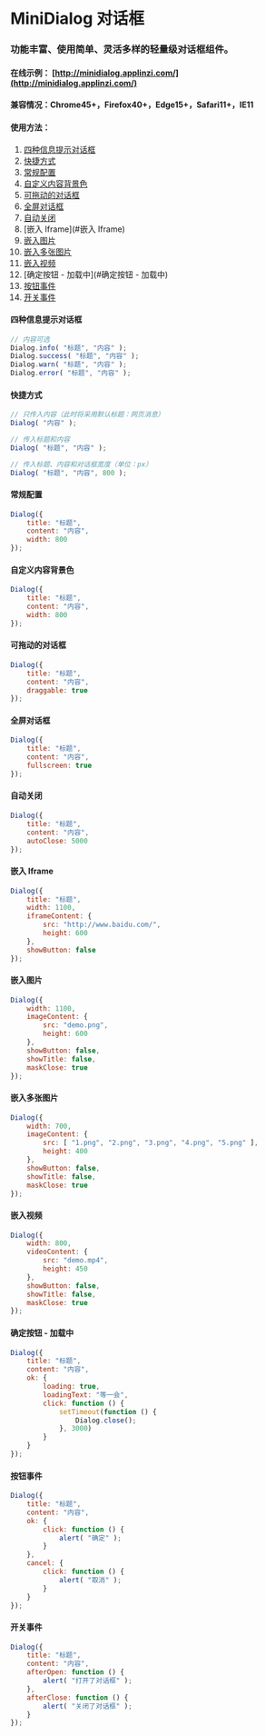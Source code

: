 # MiniDialog 对话框

### 功能丰富、使用简单、灵活多样的轻量级对话框组件。

#### 在线示例： [http://minidialog.applinzi.com/](http://minidialog.applinzi.com/)

#### 兼容情况：Chrome45+，Firefox40+，Edge15+，Safari11+，IE11

#### 使用方法：

1. [四种信息提示对话框](#四种信息提示对话框)
2. [快捷方式](#快捷方式)
3. [常规配置](#常规配置)
4. [自定义内容背景色](#自定义内容背景色)
5. [可拖动的对话框](#可拖动的对话框)
6. [全屏对话框](#全屏对话框)
7. [自动关闭](#自动关闭)
8. [嵌入 Iframe](#嵌入 Iframe)
9. [嵌入图片](#嵌入图片)
10. [嵌入多张图片](#嵌入多张图片)
11. [嵌入视频](#嵌入视频)
12. [确定按钮 - 加载中](#确定按钮 - 加载中)
13. [按钮事件](#按钮事件)
14. [开关事件](#开关事件)

#### 四种信息提示对话框

```js
// 内容可选
Dialog.info( "标题", "内容" );
Dialog.success( "标题", "内容" );
Dialog.warn( "标题", "内容" );
Dialog.error( "标题", "内容" );
```

#### 快捷方式
```js
// 只传入内容（此时将采用默认标题：网页消息）
Dialog( "内容" );

// 传入标题和内容
Dialog( "标题", "内容" );

// 传入标题、内容和对话框宽度（单位：px）
Dialog( "标题", "内容", 800 );
```

#### 常规配置
```js
Dialog({
    title: "标题",
    content: "内容",
    width: 800
});
```

#### 自定义内容背景色
```js
Dialog({
    title: "标题",
    content: "内容",
    width: 800
});
```

#### 可拖动的对话框
```js
Dialog({
    title: "标题",
    content: "内容",
    draggable: true
});
```

#### 全屏对话框
```js
Dialog({
    title: "标题",
    content: "内容",
    fullscreen: true
});
```

#### 自动关闭
```js
Dialog({
    title: "标题",
    content: "内容",
    autoClose: 5000
});
```

#### 嵌入 Iframe
```js
Dialog({
    title: "标题",
    width: 1100,
    iframeContent: {
        src: "http://www.baidu.com/",
        height: 600
    },
    showButton: false
});
```

#### 嵌入图片
```js
Dialog({
    width: 1100,
    imageContent: {
        src: "demo.png",
        height: 600
    },
    showButton: false,
    showTitle: false,
    maskClose: true
});
```

#### 嵌入多张图片
```js
Dialog({
    width: 700,
    imageContent: {
        src: [ "1.png", "2.png", "3.png", "4.png", "5.png" ],
        height: 400
    },
    showButton: false,
    showTitle: false,
    maskClose: true
});
```

#### 嵌入视频
```js
Dialog({
    width: 800,
    videoContent: {
        src: "demo.mp4",
        height: 450
    },
    showButton: false,
    showTitle: false,
    maskClose: true
});
```

#### 确定按钮 - 加载中
```js
Dialog({
    title: "标题",
    content: "内容",
    ok: {
        loading: true,
        loadingText: "等一会",
        click: function () {
            setTimeout(function () {
                Dialog.close();
            }, 3000)
        }
    }
});
```

#### 按钮事件
```js
Dialog({
    title: "标题",
    content: "内容",
    ok: {
        click: function () {
            alert( "确定" );
        }
    },
    cancel: {
        click: function () {
            alert( "取消" );
        }
    }
});
```

#### 开关事件
```js
Dialog({
    title: "标题",
    content: "内容",
    afterOpen: function () {
        alert( "打开了对话框" );
    },
    afterClose: function () {
        alert( "关闭了对话框" );
    }
});
```